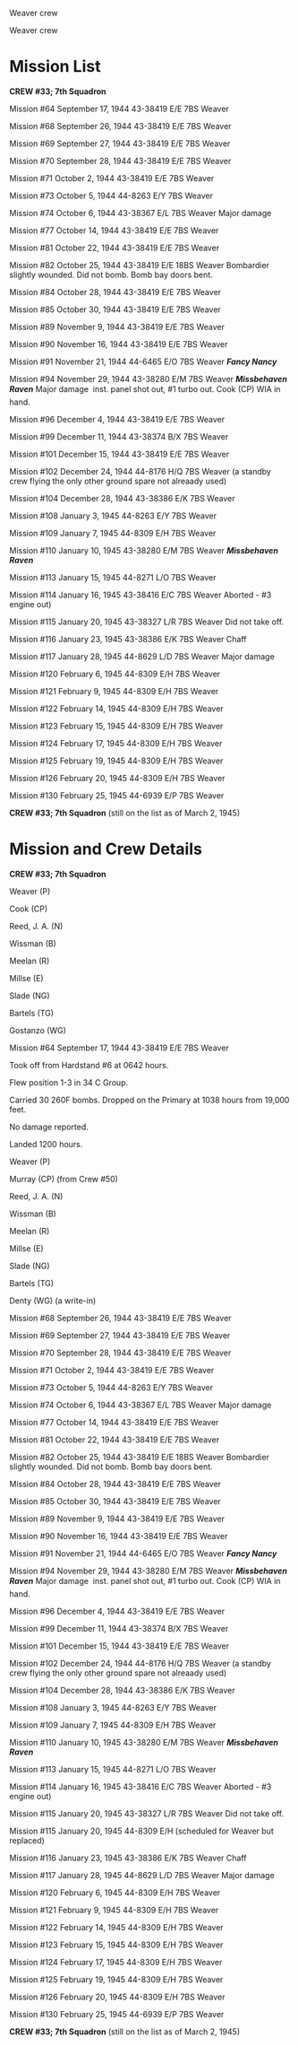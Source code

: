 





Weaver crew






 




Weaver crew

# Mission List

**CREW #33; 7th Squadron**

Mission #64 September 17, 1944 43-38419 E/E 7BS Weaver

Mission #68 September 26, 1944 43-38419 E/E 7BS Weaver

Mission #69 September 27, 1944 43-38419 E/E 7BS Weaver

Mission #70 September 28, 1944 43-38419 E/E 7BS Weaver

Mission #71 October 2, 1944 43-38419 E/E 7BS Weaver

Mission #73 October 5, 1944 44-8263 E/Y 7BS Weaver

Mission #74 October 6, 1944 43-38367 E/L 7BS
Weaver
Major damage

Mission #77 October 14, 1944 43-38419 E/E 7BS Weaver

Mission #81 October 22, 1944 43-38419 E/E 7BS Weaver

Mission #82 October 25, 1944 43-38419 E/E 18BS
Weaver Bombardier
slightly wounded. Did not bomb. Bomb bay doors bent.

Mission #84 October 28, 1944 43-38419 E/E 7BS Weaver

Mission #85 October 30, 1944 43-38419 E/E 7BS Weaver

Mission #89 November 9, 1944 43-38419 E/E 7BS Weaver

Mission #90 November 16, 1944 43-38419 E/E 7BS Weaver

Mission #91 November 21, 1944
44-6465 E/O 7BS Weaver ***Fancy Nancy*** 

Mission #94 November 29, 1944 43-38280 E/M 7BS Weaver ***Missbehaven
Raven*** Major damage  inst. panel
shot out, #1 turbo out. Cook (CP) WIA in hand.

Mission #96 December 4, 1944 43-38419 E/E 7BS Weaver

Mission #99 December 11, 1944 43-38374 B/X 7BS Weaver

Mission #101 December 15, 1944 43-38419 E/E 7BS Weaver

Mission #102 December 24, 1944 44-8176 H/Q 7BS Weaver
(a standby crew flying the only
other ground spare not alreaady used)

Mission #104 December 28, 1944 43-38386 E/K 7BS Weaver

Mission #108 January 3, 1945 44-8263 E/Y 7BS Weaver

Mission #109 January 7, 1945 44-8309 E/H 7BS Weaver

Mission #110 January 10, 1945 43-38280 E/M 7BS Weaver ***Missbehaven
Raven***

Mission #113 January 15, 1945 44-8271 L/O 7BS Weaver

Mission #114 January 16, 1945 43-38416 E/C 7BS
Weaver Aborted \- #3
engine out)

Mission #115 January 20, 1945 43-38327 L/R 7BS
Weaver Did not take
off.

Mission #116 January 23, 1945 43-38386 E/K 7BS
Weaver Chaff

Mission #117 January 28, 1945 44-8629 L/D 7BS
Weaver
Major damage

Mission #120 February 6, 1945 44-8309 E/H 7BS Weaver

Mission #121 February 9, 1945 44-8309 E/H 7BS Weaver

Mission #122 February 14, 1945 44-8309 E/H 7BS Weaver

Mission #123 February 15, 1945 44-8309 E/H 7BS Weaver

Mission #124 February 17, 1945 44-8309 E/H 7BS Weaver

Mission #125 February 19, 1945 44-8309 E/H 7BS Weaver

Mission #126 February 20, 1945 44-8309 E/H 7BS Weaver

Mission #130 February 25, 1945 44-6939 E/P 7BS Weaver

**CREW #33; 7th Squadron** (still on the list as of March 2, 1945\)

# Mission and Crew Details

**CREW #33; 7th Squadron**

Weaver (P)

Cook (CP)

Reed, J. A. (N)

Wissman (B)

Meelan (R)

Millse (E)

Slade (NG)

Bartels (TG)

Gostanzo (WG)

Mission #64 September 17, 1944 43-38419 E/E 7BS Weaver

Took off from Hardstand #6 at 0642 hours.

Flew position 1-3 in 34 C Group.

Carried 30 260F bombs. Dropped on the Primary at 1038 hours
from 19,000 feet.

No damage reported.

Landed 1200 hours.

Weaver (P)

Murray (CP) (from Crew #50)

Reed, J. A. (N)

Wissman (B)

Meelan (R)

Millse (E)

Slade (NG)

Bartels (TG)

Denty (WG) (a write-in)

Mission #68 September 26, 1944 43-38419 E/E 7BS Weaver

Mission #69 September 27, 1944 43-38419 E/E 7BS Weaver

Mission #70 September 28, 1944 43-38419 E/E 7BS Weaver

Mission #71 October 2, 1944 43-38419 E/E 7BS Weaver

Mission #73 October 5, 1944 44-8263 E/Y 7BS Weaver

Mission #74 October 6, 1944 43-38367 E/L 7BS
Weaver
Major damage

Mission #77 October 14, 1944 43-38419 E/E 7BS Weaver

Mission #81 October 22, 1944 43-38419 E/E 7BS Weaver

Mission #82 October 25, 1944 43-38419 E/E 18BS
Weaver Bombardier
slightly wounded. Did not bomb. Bomb bay doors bent.

Mission #84 October 28, 1944 43-38419 E/E 7BS Weaver

Mission #85 October 30, 1944 43-38419 E/E 7BS Weaver

Mission #89 November 9, 1944 43-38419 E/E 7BS Weaver

Mission #90 November 16, 1944 43-38419 E/E 7BS Weaver

Mission #91 November 21, 1944 44-6465 E/O 7BS Weaver ***Fancy
Nancy***

Mission #94 November 29, 1944 43-38280 E/M 7BS Weaver ***Missbehaven
Raven*** Major damage  inst.
panel shot out, #1 turbo out. Cook (CP) WIA in hand.

Mission #96 December 4, 1944 43-38419 E/E 7BS Weaver

Mission #99 December 11, 1944 43-38374 B/X 7BS Weaver

Mission #101 December 15, 1944 43-38419 E/E 7BS Weaver

Mission #102 December 24, 1944 44-8176 H/Q 7BS Weaver
(a standby crew flying the only
other ground spare not alreaady used)

Mission #104 December 28, 1944 43-38386 E/K 7BS Weaver

Mission #108 January 3, 1945 44-8263 E/Y 7BS Weaver

Mission #109 January 7, 1945 44-8309 E/H 7BS Weaver

Mission #110 January 10, 1945 43-38280 E/M 7BS Weaver ***Missbehaven
Raven***

Mission #113 January 15, 1945 44-8271 L/O 7BS Weaver

Mission #114 January 16, 1945 43-38416 E/C 7BS
Weaver Aborted \- #3
engine out)

Mission #115 January 20, 1945 43-38327 L/R 7BS
Weaver Did not take
off.

Mission #115 January 20, 1945 44-8309 E/H (scheduled for
Weaver but replaced)

Mission #116 January 23, 1945 43-38386 E/K 7BS
Weaver Chaff

Mission #117 January 28, 1945 44-8629 L/D 7BS
Weaver
Major damage

Mission #120 February 6, 1945 44-8309 E/H 7BS Weaver

Mission #121 February 9, 1945 44-8309 E/H 7BS Weaver

Mission #122 February 14, 1945 44-8309 E/H 7BS Weaver

Mission #123 February 15, 1945 44-8309 E/H 7BS Weaver

Mission #124 February 17, 1945 44-8309 E/H 7BS Weaver

Mission #125 February 19, 1945 44-8309 E/H 7BS Weaver

Mission #126 February 20, 1945 44-8309 E/H 7BS Weaver

Mission #130 February 25, 1945 44-6939 E/P 7BS Weaver

**CREW #33; 7th Squadron** (still on the list as of March 2, 1945\)




